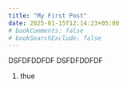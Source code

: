 ```yaml
---
title: "My First Post"
date: 2025-01-15T12:14:23+05:00
# bookComments: false
# bookSearchExclude: false
---
```

DSFDFDDFDF
DSFDFDDFDF
1. thue 

